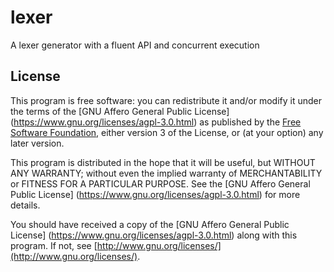 # lexer
A lexer generator with a fluent API and concurrent execution

## License
This program is free software: you can redistribute it and/or modify
it under the terms of the [GNU Affero General Public License]
(https://www.gnu.org/licenses/agpl-3.0.html) as published by the
[Free Software Foundation](http://www.fsf.org/), either version 3
of the License, or (at your option) any later version.

This program is distributed in the hope that it will be useful,
but WITHOUT ANY WARRANTY; without even the implied warranty of
MERCHANTABILITY or FITNESS FOR A PARTICULAR PURPOSE.  See the
[GNU Affero General Public License]
(https://www.gnu.org/licenses/agpl-3.0.html) for more details.

You should have received a copy of the [GNU Affero General Public License]
(https://www.gnu.org/licenses/agpl-3.0.html) along with this program. If
not, see [http://www.gnu.org/licenses/](http://www.gnu.org/licenses/).
